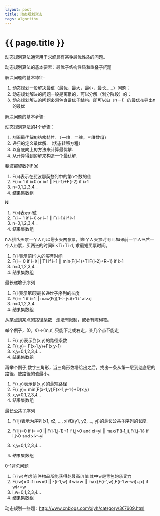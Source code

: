 ```yaml
---
layout: post
title: 动态规划算法
tags: algorithm
---
```


{{ page.title }}
================

动态规划算法通常用于求解具有某种最优性质的问题。

动态规划算法的基本要素：最优子结构性质和重叠子问题

解决问题的基本特征:

1. 动态规划一般解决最值（最优，最大，最小，最长……）问题；
2. 动态规划解决的问题一般是离散的，可以分解（划分阶段）的；
3. 动态规划解决的问题必须包含最优子结构，即可以由（n－1）的最优推导出n的最优

解决问题的基本步骤:

动态规划算法的4个步骤：

   1. 刻画最优解的结构特性. （一维，二维，三维数组）
   2. 递归的定义最优解. （状态转移方程）
   3. 以自底向上的方法来计算最优解. 
   4. 从计算得到的解来构造一个最优解.

斐波那契数列F(n)

1. F(n)表示在斐波那契数列中的第n个数的值
2. F(i)= 1 if i=0 or i=1 || F(i-1)+F(i-2) if i>1
3. n=0,1,2,3,4...
4. 结果集数组

N!

1. F(n)表示n!值
2. F(i)= 1 if i=0 or i=1 || F(i-1)i if i>1
3. n=0,1,2,3,4...
4. 结果集数组

n人排队买票一个人可以最多买两张票，第i个人买票时间Ti,如果前一个人把后一个人带票，买两张的时间Ri<Ti+Ti+1,
求最短买票时间。

1. F(i)表示前i个人的买票时间
2. F(i)= 0 if i=0 || T1 if i=1 || min{F(i-1)+Ti,F(i-2)+Ri-1} if i>1
3. n=0,1,2,3,4...
4. 结果集数组

最长递增子序列

1. F(i)表示第i项最长递增子序列的长度
2. F(i)= 1 if i=1 || max{F(j),1<=j<i}+1 if ai>aj
3. n=0,1,2,3,4...
4. 结果集数组

从某点到某点的路径条数，走法有限制，或者有障碍物。

举个例子，(0，0)->(m,n),只能下走或右走，某几个点不能走

1. F(x,y)表示到(x,y)的路径条数
2. F(x,y)= F(x-1,y)+F(x,y-1)
3. x,y=0,1,2,3,4...
4. 结果集数组

再举个例子,数字三角形，当三角形数塔给出之后，找出一条从第一层到达底层的路径，使路径的值最小。

1. F(x,y)表示到(x,y)的最短路径
2. F(x,y)= min{F(x-1,y),F(x-1,y-1)}+D(x,y)
3. x,y=0,1,2,3,4...
4. 结果集数组

最长公共子序列

1. F(i,j)表示为序列(x1, x2, …, xi)和(y1, y2, …, yj)的最长公共子序列的长度.

2. F(i,j)=0 if i=j=0 || F(i-1,j-1)+1 if i,j>0 and xi=yi || max{F(i-1,j),F(i,j-1)} if i,j>0 and xi<>yi
3. x,y=0,1,2,3,4...
4. 结果集数组

0-1背包问题

1. F(i,w)考虑前i件物品所能获得的最高价值,其中w是背包的承受力
2. F(i,w)=0 if i=w=0 || F(i-1,w) if wi>w || max{F(i-1,w),F(i-1,w-wi)+pi} if wi<=w
3. i,w=0,1,2,3,4...
4. 结果集数组

动态规划一些题：<http://www.cnblogs.com/xjyh/category/367609.html>